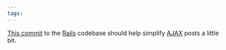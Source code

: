 ```yaml
---
tags: 
---
```


[This commit](http://github.com/rails/rails/commit/256b0ee8e3c1610967dfc89f864e24b98ed3c236) to the [Rails](/wiki/Rails) codebase should help simplify [AJAX](/wiki/AJAX) posts a little bit.
